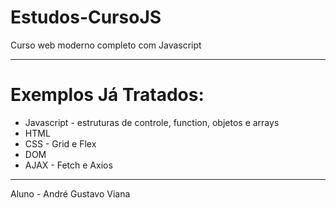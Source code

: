 # Estudos-CursoJS
Curso web moderno completo com Javascript

-----------------------------------------------------------------------------------------

# Exemplos Já Tratados: 
* Javascript - estruturas de controle, function, objetos e arrays 
* HTML 
* CSS - Grid e Flex
* DOM 
* AJAX - Fetch e Axios 

-----------------------------------------------------------------------------------------

Aluno - André Gustavo Viana 
